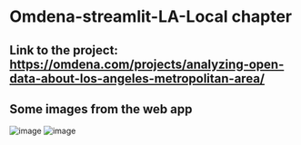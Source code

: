 # Omdena-streamlit-LA-Local chapter

## Link to the project: https://omdena.com/projects/analyzing-open-data-about-los-angeles-metropolitan-area/

## Some images from the web app

![image](https://user-images.githubusercontent.com/61032181/226135514-ccae86bd-e790-4800-936d-43e5a0e197f2.png)
![image](https://user-images.githubusercontent.com/61032181/226135634-c319176d-df72-489c-a585-eb26fb9bc928.png)
